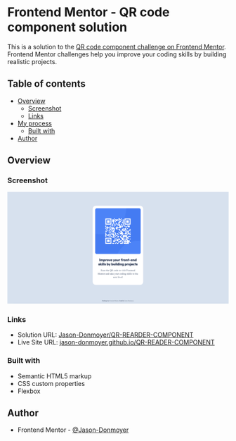 # Frontend Mentor - QR code component solution

This is a solution to the [QR code component challenge on Frontend Mentor](https://www.frontendmentor.io/challenges/qr-code-component-iux_sIO_H). Frontend Mentor challenges help you improve your coding skills by building realistic projects. 

## Table of contents

- [Overview](#overview)
  - [Screenshot](#screenshot)
  - [Links](#links)
- [My process](#my-process)
  - [Built with](#built-with)
- [Author](#author)

## Overview

### Screenshot

![](./QR-Reader-Screenshot.jpg)

### Links

- Solution URL: [Jason-Donmoyer/QR-REARDER-COMPONENT](https://github.com/Jason-Donmoyer/QR-READER-COMPONENT)
- Live Site URL: [jason-donmoyer.github.io/QR-READER-COMPONENT](https://jason-donmoyer.github.io/QR-READER-COMPONENT/)


### Built with

- Semantic HTML5 markup
- CSS custom properties
- Flexbox

## Author

- Frontend Mentor - [@Jason-Donmoyer](https://www.frontendmentor.io/profile/Jason-Donmoyer)


